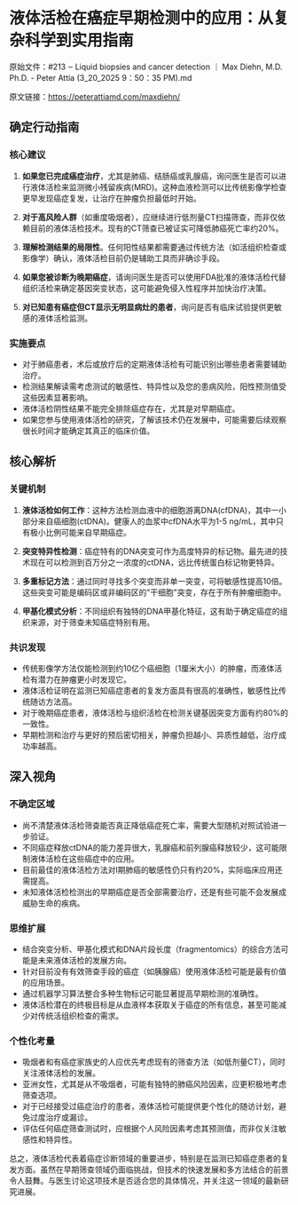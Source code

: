 # 液体活检在癌症早期检测中的应用：从复杂科学到实用指南

原始文件：#213 ‒ Liquid biopsies and cancer detection ｜ Max Diehn, M.D. Ph.D. - Peter Attia (3_20_2025 9：50：35 PM).md

原文链接：https://peterattiamd.com/maxdiehn/

<YouTube videoId="rOU3rEHlhDo" />

## 确定行动指南

### 核心建议

1. **如果您已完成癌症治疗**，尤其是肺癌、结肠癌或乳腺癌，询问医生是否可以进行液体活检来监测微小残留疾病(MRD)。这种血液检测可以比传统影像学检查更早发现癌症复发，让治疗在肿瘤负担最低时开始。

2. **对于高风险人群**（如重度吸烟者），应继续进行低剂量CT扫描筛查，而非仅依赖目前的液体活检技术。现有的CT筛查已被证实可降低肺癌死亡率约20%。

3. **理解检测结果的局限性**。任何阳性结果都需要通过传统方法（如活组织检查或影像学）确认，液体活检目前仍是辅助工具而非确诊手段。

4. **如果您被诊断为晚期癌症**，请询问医生是否可以使用FDA批准的液体活检代替组织活检来确定基因突变状态，这可能避免侵入性程序并加快治疗决策。

5. **对已知患有癌症但CT显示无明显病灶的患者**，询问是否有临床试验提供更敏感的液体活检监测。

### 实施要点

- 对于肺癌患者，术后或放疗后的定期液体活检有可能识别出哪些患者需要辅助治疗。
- 检测结果解读需考虑测试的敏感性、特异性以及您的患病风险，阳性预测值受这些因素显著影响。
- 液体活检阴性结果不能完全排除癌症存在，尤其是对早期癌症。
- 如果您参与使用液体活检的研究，了解该技术仍在发展中，可能需要后续观察很长时间才能确定其真正的临床价值。

## 核心解析

### 关键机制

1. **液体活检如何工作**：这种方法检测血液中的细胞游离DNA(cfDNA)，其中一小部分来自癌细胞(ctDNA)。健康人的血浆中cfDNA水平为1-5 ng/mL，其中只有极小比例可能来自早期癌症。

2. **突变特异性检测**：癌症特有的DNA突变可作为高度特异的标记物。最先进的技术现在可以检测到百万分之一浓度的ctDNA，远比传统蛋白标记物更特异。

3. **多重标记方法**：通过同时寻找多个突变而非单一突变，可将敏感性提高10倍。这些突变可能是编码区或非编码区的"干细胞"突变，存在于所有肿瘤细胞中。

4. **甲基化模式分析**：不同组织有独特的DNA甲基化特征，这有助于确定癌症的组织来源，对于筛查未知癌症特别有用。

### 共识发现

- 传统影像学方法仅能检测到约10亿个癌细胞（1厘米大小）的肿瘤，而液体活检有潜力在肿瘤更小时发现它。
- 液体活检证明在监测已知癌症患者的复发方面具有很高的准确性，敏感性比传统随访方法高。
- 对于晚期癌症患者，液体活检与组织活检在检测关键基因突变方面有约80%的一致性。
- 早期检测和治疗与更好的预后密切相关，肿瘤负担越小、异质性越低，治疗成功率越高。

## 深入视角

### 不确定区域

- 尚不清楚液体活检筛查能否真正降低癌症死亡率，需要大型随机对照试验进一步验证。
- 不同癌症释放ctDNA的能力差异很大，乳腺癌和前列腺癌释放较少，这可能限制液体活检在这些癌症中的应用。
- 目前最佳的液体活检方法对I期肺癌的敏感性仍只有约20%，实际临床应用还需提高。
- 未知液体活检检测出的早期癌症是否全部需要治疗，还是有些可能不会发展成威胁生命的疾病。

### 思维扩展

- 结合突变分析、甲基化模式和DNA片段长度（fragmentomics）的综合方法可能是未来液体活检的发展方向。
- 针对目前没有有效筛查手段的癌症（如胰腺癌）使用液体活检可能是最有价值的应用场景。
- 通过机器学习算法整合多种生物标记可能显著提高早期检测的准确性。
- 液体活检潜在的终极目标是从血液样本获取关于癌症的所有信息，甚至可能减少对传统活组织检查的需求。

### 个性化考量

- 吸烟者和有癌症家族史的人应优先考虑现有的筛查方法（如低剂量CT），同时关注液体活检的发展。
- 亚洲女性，尤其是从不吸烟者，可能有独特的肺癌风险因素，应更积极地考虑筛查选项。
- 对于已经接受过癌症治疗的患者，液体活检可能提供更个性化的随访计划，避免过度治疗或漏诊。
- 评估任何癌症筛查测试时，应根据个人风险因素考虑其预测值，而非仅关注敏感性和特异性。

总之，液体活检代表着癌症诊断领域的重要进步，特别是在监测已知癌症患者的复发方面。虽然在早期筛查领域仍面临挑战，但技术的快速发展和多方法结合的前景令人鼓舞。与医生讨论这项技术是否适合您的具体情况，并关注这一领域的最新研究进展。